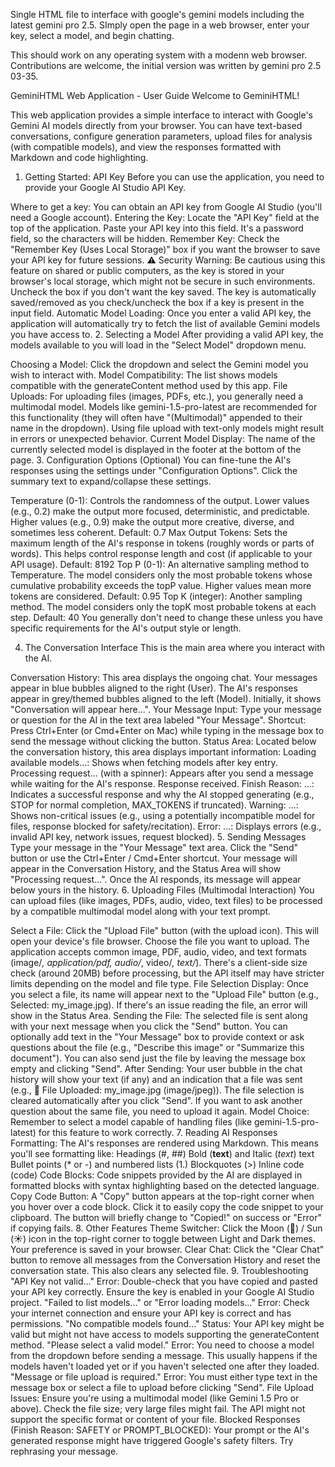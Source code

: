 Single HTML file to interface with google's gemini models including the latest gemini pro 2.5. 
SImply open the page in a web browser, enter your key, select a model, and begin chatting.

This should work on any operating system with a modenn web browser.
Contributions are welcome, the initial version was written by gemini pro 2.5 03-35.


GeminiHTML Web Application - User Guide
Welcome to GeminiHTML!

This web application provides a simple interface to interact with Google's Gemini AI models directly from your browser. You can have text-based conversations, configure generation parameters, upload files for analysis (with compatible models), and view the responses formatted with Markdown and code highlighting.

1. Getting Started: API Key
Before you can use the application, you need to provide your Google AI Studio API Key.

Where to get a key: You can obtain an API key from Google AI Studio (you'll need a Google account).
Entering the Key:
Locate the "API Key" field at the top of the application.
Paste your API key into this field. It's a password field, so the characters will be hidden.
Remember Key:
Check the "Remember Key (Uses Local Storage)" box if you want the browser to save your API key for future sessions.
⚠️ Security Warning: Be cautious using this feature on shared or public computers, as the key is stored in your browser's local storage, which might not be secure in such environments. Uncheck the box if you don't want the key saved. The key is automatically saved/removed as you check/uncheck the box if a key is present in the input field.
Automatic Model Loading: Once you enter a valid API key, the application will automatically try to fetch the list of available Gemini models you have access to.
2. Selecting a Model
After providing a valid API key, the models available to you will load in the "Select Model" dropdown menu.

Choosing a Model: Click the dropdown and select the Gemini model you wish to interact with.
Model Compatibility:
The list shows models compatible with the generateContent method used by this app.
File Uploads: For uploading files (images, PDFs, etc.), you generally need a multimodal model. Models like gemini-1.5-pro-latest are recommended for this functionality (they will often have "(Multimodal)" appended to their name in the dropdown). Using file upload with text-only models might result in errors or unexpected behavior.
Current Model Display: The name of the currently selected model is displayed in the footer at the bottom of the page.
3. Configuration Options (Optional)
You can fine-tune the AI's responses using the settings under "Configuration Options". Click the summary text to expand/collapse these settings.

Temperature (0-1): Controls the randomness of the output.
Lower values (e.g., 0.2) make the output more focused, deterministic, and predictable.
Higher values (e.g., 0.9) make the output more creative, diverse, and sometimes less coherent.
Default: 0.7
Max Output Tokens: Sets the maximum length of the AI's response in tokens (roughly words or parts of words). This helps control response length and cost (if applicable to your API usage).
Default: 8192
Top P (0-1): An alternative sampling method to Temperature. The model considers only the most probable tokens whose cumulative probability exceeds the topP value. Higher values mean more tokens are considered.
Default: 0.95
Top K (integer): Another sampling method. The model considers only the topK most probable tokens at each step.
Default: 40
You generally don't need to change these unless you have specific requirements for the AI's output style or length.

4. The Conversation Interface
This is the main area where you interact with the AI.

Conversation History: This area displays the ongoing chat.
Your messages appear in blue bubbles aligned to the right (User).
The AI's responses appear in grey/themed bubbles aligned to the left (Model).
Initially, it shows "Conversation will appear here...".
Your Message Input:
Type your message or question for the AI in the text area labeled "Your Message".
Shortcut: Press Ctrl+Enter (or Cmd+Enter on Mac) while typing in the message box to send the message without clicking the button.
Status Area: Located below the conversation history, this area displays important information:
Loading available models...: Shows when fetching models after key entry.
Processing request... (with a spinner): Appears after you send a message while waiting for the AI's response.
Response received. Finish Reason: ...: Indicates a successful response and why the AI stopped generating (e.g., STOP for normal completion, MAX_TOKENS if truncated).
Warning: ...: Shows non-critical issues (e.g., using a potentially incompatible model for files, response blocked for safety/recitation).
Error: ...: Displays errors (e.g., invalid API key, network issues, request blocked).
5. Sending Messages
Type your message in the "Your Message" text area.
Click the "Send" button or use the Ctrl+Enter / Cmd+Enter shortcut.
Your message will appear in the Conversation History, and the Status Area will show "Processing request...".
Once the AI responds, its message will appear below yours in the history.
6. Uploading Files (Multimodal Interaction)
You can upload files (like images, PDFs, audio, video, text files) to be processed by a compatible multimodal model along with your text prompt.

Select a File:
Click the "Upload File" button (with the upload icon). This will open your device's file browser.
Choose the file you want to upload. The application accepts common image, PDF, audio, video, and text formats (image/*, application/pdf, audio/*, video/*, text/*).
There's a client-side size check (around 20MB) before processing, but the API itself may have stricter limits depending on the model and file type.
File Selection Display: Once you select a file, its name will appear next to the "Upload File" button (e.g., Selected: my_image.jpg). If there's an issue reading the file, an error will show in the Status Area.
Sending the File:
The selected file is sent along with your next message when you click the "Send" button.
You can optionally add text in the "Your Message" box to provide context or ask questions about the file (e.g., "Describe this image" or "Summarize this document").
You can also send just the file by leaving the message box empty and clicking "Send".
After Sending:
Your user bubble in the chat history will show your text (if any) and an indication that a file was sent (e.g., 📎 File Uploaded: my_image.jpg (image/jpeg)).
The file selection is cleared automatically after you click "Send". If you want to ask another question about the same file, you need to upload it again.
Model Choice: Remember to select a model capable of handling files (like gemini-1.5-pro-latest) for this feature to work correctly.
7. Reading AI Responses
Formatting: The AI's responses are rendered using Markdown. This means you'll see formatting like:
Headings (#, ##)
Bold (**text**) and Italic (*text*) text
Bullet points (* or -) and numbered lists (1.)
Blockquotes (>)
Inline code (code)
Code Blocks: Code snippets provided by the AI are displayed in formatted blocks with syntax highlighting based on the detected language.
Copy Code Button: A "Copy" button appears at the top-right corner when you hover over a code block. Click it to easily copy the code snippet to your clipboard. The button will briefly change to "Copied!" on success or "Error" if copying fails.
8. Other Features
Theme Switcher: Click the Moon (🌙) / Sun (☀️) icon in the top-right corner to toggle between Light and Dark themes. Your preference is saved in your browser.
Clear Chat: Click the "Clear Chat" button to remove all messages from the Conversation History and reset the conversation state. This also clears any selected file.
9. Troubleshooting
"API Key not valid..." Error: Double-check that you have copied and pasted your API key correctly. Ensure the key is enabled in your Google AI Studio project.
"Failed to list models..." or "Error loading models..." Error: Check your internet connection and ensure your API key is correct and has permissions.
"No compatible models found..." Status: Your API key might be valid but might not have access to models supporting the generateContent method.
"Please select a valid model." Error: You need to choose a model from the dropdown before sending a message. This usually happens if the models haven't loaded yet or if you haven't selected one after they loaded.
"Message or file upload is required." Error: You must either type text in the message box or select a file to upload before clicking "Send".
File Upload Issues: Ensure you're using a multimodal model (like Gemini 1.5 Pro or above). Check the file size; very large files might fail. The API might not support the specific format or content of your file.
Blocked Responses (Finish Reason: SAFETY or PROMPT_BLOCKED): Your prompt or the AI's generated response might have triggered Google's safety filters. Try rephrasing your message.
